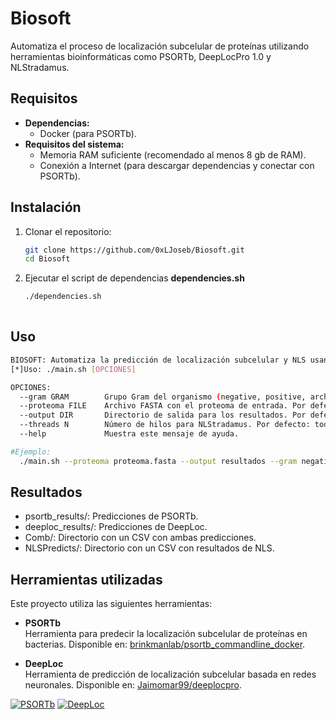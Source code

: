 # Biosoft
Automatiza el proceso de localización subcelular de proteínas utilizando herramientas bioinformáticas como PSORTb, DeepLocPro 1.0 y NLStradamus.
## Requisitos
- **Dependencias:**
  - Docker (para PSORTb).
- **Requisitos del sistema:**
  - Memoria RAM suficiente (recomendado al menos 8 gb de RAM).
  - Conexión a Internet (para descargar dependencias y conectar con PSORTb).

## Instalación
1. Clonar el repositorio:
   ```bash
   git clone https://github.com/0xLJoseb/Biosoft.git
   cd Biosoft
2. Ejecutar el script de dependencias **dependencies.sh** 
   ```bash
   ./dependencies.sh
  
## Uso
```bash
BIOSOFT: Automatiza la predicción de localización subcelular y NLS usando PSORTb, Deeplocpro y NLStradamus.
[*]Uso: ./main.sh [OPCIONES]

OPCIONES:
  --gram GRAM        Grupo Gram del organismo (negative, positive, archaea). Por defecto: negative.
  --proteoma FILE    Archivo FASTA con el proteoma de entrada. Por defecto: proteoma.fasta.
  --output DIR       Directorio de salida para los resultados. Por defecto: resultados/.
  --threads N        Número de hilos para NLStradamus. Por defecto: todos los núcleos disponibles.
  --help             Muestra este mensaje de ayuda.

#Ejemplo:
  ./main.sh --proteoma proteoma.fasta --output resultados --gram negative
```

## Resultados
- psortb_results/: Predicciones de PSORTb.
- deeploc_results/: Predicciones de DeepLoc.
- Comb/: Directorio con un CSV con ambas predicciones.
- NLSPredicts/: Directorio con un CSV con resultados de NLS.

## Herramientas utilizadas
Este proyecto utiliza las siguientes herramientas:

- **PSORTb**  
  Herramienta para predecir la localización subcelular de proteínas en bacterias. Disponible en: [brinkmanlab/psortb_commandline_docker](https://github.com/brinkmanlab/psortb_commandline_docker).  

- **DeepLoc**  
  Herramienta de predicción de localización subcelular basada en redes neuronales. Disponible en: [Jaimomar99/deeplocpro](https://github.com/Jaimomar99/deeplocpro).

[![PSORTb](https://img.shields.io/badge/PSORTb-GitHub-blue)](https://github.com/brinkmanlab/psortb_commandline_docker)
[![DeepLoc](https://img.shields.io/badge/DeepLoc-GitHub-green)](https://github.com/Jaimomar99/deeplocpro)
